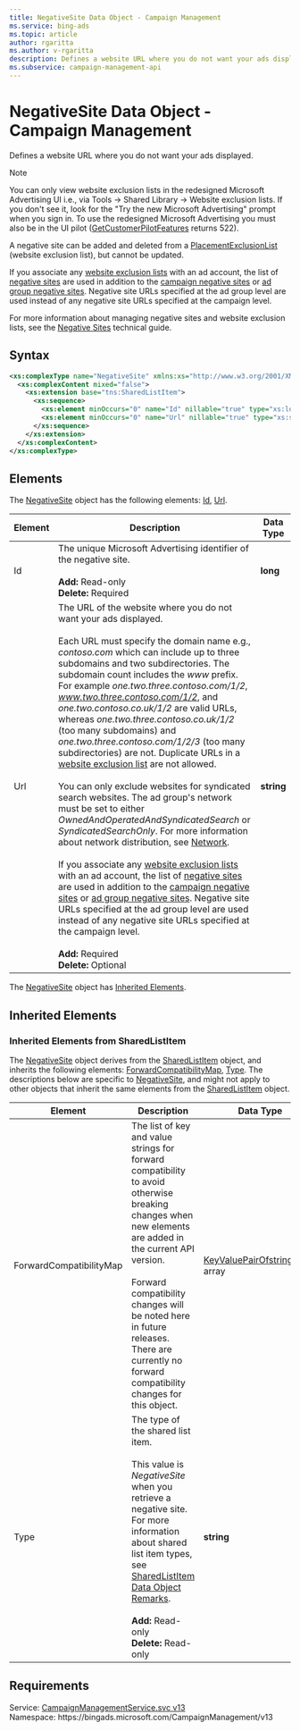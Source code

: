 ```yaml
---
title: NegativeSite Data Object - Campaign Management
ms.service: bing-ads
ms.topic: article
author: rgaritta
ms.author: v-rgaritta
description: Defines a website URL where you do not want your ads displayed.
ms.subservice: campaign-management-api
---
```

# NegativeSite Data Object - Campaign Management
Defines a website URL where you do not want your ads displayed. 

> [!NOTE] 
> You can only view website exclusion lists in the redesigned Microsoft Advertising UI i.e., via Tools -> Shared Library -> Website exclusion lists. If you don't see it, look for the "Try the new Microsoft Advertising" prompt when you sign in. To use the redesigned Microsoft Advertising you must also be in the UI pilot ([GetCustomerPilotFeatures](../customer-management-service/getcustomerpilotfeatures.md) returns 522).  

A negative site can be added and deleted from a [PlacementExclusionList](placementexclusionlist.md) (website exclusion list), but cannot be updated. 

If you associate any [website exclusion lists](placementexclusionlist.md) with an ad account, the list of [negative sites](negativesite.md) are used in addition to the [campaign negative sites](campaignnegativesites.md) or [ad group negative sites](adgroupnegativesites.md). Negative site URLs specified at the ad group level are used instead of any negative site URLs specified at the campaign level.  

For more information about managing negative sites and website exclusion lists, see the [Negative Sites](../guides/negative-sites.md) technical guide. 

## Syntax
```xml
<xs:complexType name="NegativeSite" xmlns:xs="http://www.w3.org/2001/XMLSchema">
  <xs:complexContent mixed="false">
    <xs:extension base="tns:SharedListItem">
      <xs:sequence>
        <xs:element minOccurs="0" name="Id" nillable="true" type="xs:long" />
        <xs:element minOccurs="0" name="Url" nillable="true" type="xs:string" />
      </xs:sequence>
    </xs:extension>
  </xs:complexContent>
</xs:complexType>
```

## <a name="elements"></a>Elements

The [NegativeSite](negativesite.md) object has the following elements: [Id](#id), [Url](#url).

|Element|Description|Data Type|
|-----------|---------------|-------------|
|<a name="id"></a>Id|The unique Microsoft Advertising identifier of the negative site.<br/><br/>**Add:** Read-only<br/>**Delete:** Required|**long**|
|<a name="url"></a>Url|The URL of the website where you do not want your ads displayed.<br/><br/>Each URL must specify the domain name e.g., *contoso.com* which can include up to three subdomains and two subdirectories. The subdomain count includes the *www* prefix. For example *one.two.three.contoso.com/1/2*, *www.two.three.contoso.com/1/2*, and *one.two.contoso.co.uk/1/2* are valid URLs, whereas *one.two.three.contoso.co.uk/1/2* (too many subdomains) and *one.two.three.contoso.com/1/2/3* (too many subdirectories) are not. Duplicate URLs in a [website exclusion list](placementexclusionlist.md) are not allowed.<br/><br/>You can only exclude websites for syndicated search websites. The ad group's network must be set to either *OwnedAndOperatedAndSyndicatedSearch* or *SyndicatedSearchOnly*. For more information about network distribution, see [Network](network.md).<br/><br/>If you associate any [website exclusion lists](placementexclusionlist.md) with an ad account, the list of [negative sites](negativesite.md) are used in addition to the [campaign negative sites](campaignnegativesites.md) or [ad group negative sites](adgroupnegativesites.md). Negative site URLs specified at the ad group level are used instead of any negative site URLs specified at the campaign level.<br/><br/>**Add:** Required<br/>**Delete:** Optional|**string**|

The [NegativeSite](negativesite.md) object has [Inherited Elements](#inheritedelements).

## <a name="inheritedelements"></a>Inherited Elements

### <a name="inheritedelementssharedlistitem"></a>Inherited Elements from SharedListItem
The [NegativeSite](negativesite.md) object derives from the [SharedListItem](sharedlistitem.md) object, and inherits the following elements: [ForwardCompatibilityMap](#forwardcompatibilitymap), [Type](#type). The descriptions below are specific to [NegativeSite](negativesite.md), and might not apply to other objects that inherit the same elements from the [SharedListItem](sharedlistitem.md) object.  

|Element|Description|Data Type|
|-----------|---------------|-------------|
|<a name="forwardcompatibilitymap"></a>ForwardCompatibilityMap|The list of key and value strings for forward compatibility to avoid otherwise breaking changes when new elements are added in the current API version.<br/><br/>Forward compatibility changes will be noted here in future releases. There are currently no forward compatibility changes for this object.|[KeyValuePairOfstringstring](keyvaluepairofstringstring.md) array|
|<a name="type"></a>Type|The type of the shared list item.<br/><br/>This value is *NegativeSite* when you retrieve a negative site. For more information about shared list item types, see [SharedListItem Data Object Remarks](sharedlistitem.md#remarks).<br/><br/>**Add:** Read-only<br/>**Delete:** Read-only|**string**|

## Requirements
Service: [CampaignManagementService.svc v13](https://campaign.api.bingads.microsoft.com/Api/Advertiser/CampaignManagement/v13/CampaignManagementService.svc)  
Namespace: https\://bingads.microsoft.com/CampaignManagement/v13  

